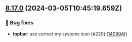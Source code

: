 ## [8.17.0](https://github.com/AxisCommunications/fluent-components/compare/38eb6078d96f18c71c51a22f52961daa9062e015..140904fbfd3c56bde08d14c6f33968552e227e77) (2024-03-05T10:45:19.659Z)

### 🐛 Bug fixes

  - **topbar**: use correct my systems icon (#220) ([140904f](https://github.com/AxisCommunications/fluent-components/commit/140904fbfd3c56bde08d14c6f33968552e227e77))
